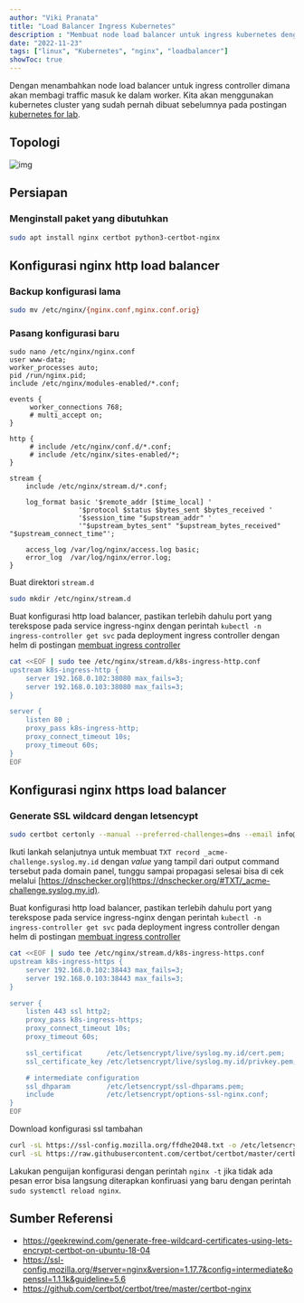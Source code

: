 ```yaml
---
author: "Viki Pranata"
title: "Load Balancer Ingress Kubernetes"
description : "Membuat node load balancer untuk ingress kubernetes dengan NGINX"
date: "2022-11-23"
tags: ["linux", "Kubernetes", "nginx", "loadbalancer"]
showToc: true
---
```

Dengan menambahkan node load balancer untuk ingress controller dimana akan membagi traffic masuk ke dalam worker. Kita akan menggunakan kubernetes cluster yang sudah pernah dibuat sebelumnya pada postingan [kubernetes for lab](/posts/kubernetes-for-lab).

## Topologi
![img](/assets/images/k8s_ingress_loadbalancer.png)

## Persiapan
### Menginstall paket yang dibutuhkan
```bash
sudo apt install nginx certbot python3-certbot-nginx
```
## Konfigurasi nginx http load balancer
### Backup konfigurasi lama
```bash
sudo mv /etc/nginx/{nginx.conf,nginx.conf.orig}
```
### Pasang konfigurasi baru
```
sudo nano /etc/nginx/nginx.conf
user www-data;
worker_processes auto;
pid /run/nginx.pid;
include /etc/nginx/modules-enabled/*.conf;

events {
     worker_connections 768;
     # multi_accept on;
}

http {
     # include /etc/nginx/conf.d/*.conf;
     # include /etc/nginx/sites-enabled/*;
}

stream {
    include /etc/nginx/stream.d/*.conf;

    log_format basic '$remote_addr [$time_local] '
                 '$protocol $status $bytes_sent $bytes_received '
                 '$session_time "$upstream_addr" '
                 '"$upstream_bytes_sent" "$upstream_bytes_received" "$upstream_connect_time"';

    access_log /var/log/nginx/access.log basic;
    error_log  /var/log/nginx/error.log;
}
```
Buat direktori `stream.d` 
```bash
sudo mkdir /etc/nginx/stream.d
```
Buat konfigurasi http load balancer, pastikan terlebih dahulu port yang terekspose pada service ingress-nginx dengan perintah `kubectl -n ingress-controller get svc` pada deployment ingress controller dengan helm di postingan [membuat ingress controller](/posts/kubernetes-getting-started/#membuat-ingress-controller)
```bash
cat <<EOF | sudo tee /etc/nginx/stream.d/k8s-ingress-http.conf
upstream k8s-ingress-http {
    server 192.168.0.102:38080 max_fails=3;
    server 192.168.0.103:38080 max_fails=3;
}

server {
    listen 80 ;
    proxy_pass k8s-ingress-http;
    proxy_connect_timeout 10s;
    proxy_timeout 60s;
}
EOF
```

## Konfigurasi nginx https load balancer
### Generate SSL wildcard dengan letsencypt
```bash
sudo certbot certonly --manual --preferred-challenges=dns --email info@syslog.my.id --server https://acme-v02.api.letsencrypt.org/directory --agree-tos -d *.syslog.my.id
```
Ikuti lankah selanjutnya untuk membuat `TXT record _acme-challenge.syslog.my.id` dengan _value_ yang tampil dari output command tersebut pada domain panel, tunggu sampai propagasi selesai bisa di cek melalui [https://dnschecker.org](https://dnschecker.org/#TXT/_acme-challenge.syslog.my.id).

Buat konfigurasi http load balancer, pastikan terlebih dahulu port yang terekspose pada service ingress-nginx dengan perintah `kubectl -n ingress-controller get svc` pada deployment ingress controller dengan helm di postingan [membuat ingress controller](/posts/kubernetes-getting-started/#membuat-ingress-controller)
```bash
cat <<EOF | sudo tee /etc/nginx/stream.d/k8s-ingress-https.conf
upstream k8s-ingress-https {
    server 192.168.0.102:38443 max_fails=3;
    server 192.168.0.103:38443 max_fails=3;
}

server {
    listen 443 ssl http2;
    proxy_pass k8s-ingress-https;
    proxy_connect_timeout 10s;
    proxy_timeout 60s;

    ssl_certificat      /etc/letsencrypt/live/syslog.my.id/cert.pem;
    ssl_certificate_key /etc/letsencrypt/live/syslog.my.id/privkey.pem;

    # intermediate configuration
    ssl_dhparam         /etc/letsencrypt/ssl-dhparams.pem;
    include             /etc/letsencrypt/options-ssl-nginx.conf;
}
EOF
```
Download konfigurasi ssl tambahan
```bash
curl -sL https://ssl-config.mozilla.org/ffdhe2048.txt -o /etc/letsencrypt/ssl-dhparams.pem
curl -sL https://raw.githubusercontent.com/certbot/certbot/master/certbot-nginx/certbot_nginx/_internal/tls_configs/options-ssl-nginx.conf -o /etc/letsencrypt/options-ssl-nginx.conf
```

Lakukan penguijan konfigurasi dengan perintah `nginx -t` jika tidak ada pesan error bisa langsung diterapkan konfiruasi yang baru dengan perintah `sudo systemctl reload nginx`.

## Sumber Referensi
- https://geekrewind.com/generate-free-wildcard-certificates-using-lets-encrypt-certbot-on-ubuntu-18-04
- https://ssl-config.mozilla.org/#server=nginx&version=1.17.7&config=intermediate&openssl=1.1.1k&guideline=5.6
- https://github.com/certbot/certbot/tree/master/certbot-nginx
